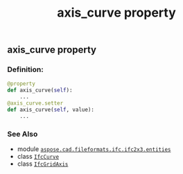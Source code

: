 ﻿---
title: axis_curve property
second_title: Aspose.CAD for Python via .NET API References
description: 
type: docs
weight: 30
url: /python-net/aspose.cad.fileformats.ifc.ifc2x3.entities/ifcgridaxis/axis_curve/
is_root: false
---

## axis_curve property

### Definition:
```python
@property
def axis_curve(self):
    ...
@axis_curve.setter
def axis_curve(self, value):
    ...
```

### See Also
* module [`aspose.cad.fileformats.ifc.ifc2x3.entities`](../../)
* class [`IfcCurve`](/cad/python-net/aspose.cad.fileformats.ifc.ifc2x3.entities/ifccurve)
* class [`IfcGridAxis`](/cad/python-net/aspose.cad.fileformats.ifc.ifc2x3.entities/ifcgridaxis)
